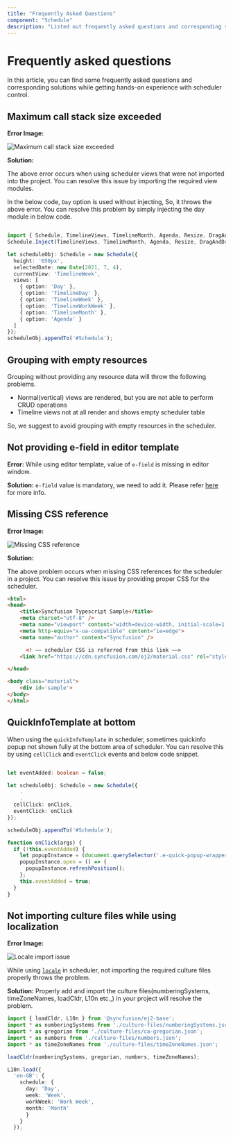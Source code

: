 ```yaml
---
title: "Frequently Asked Questions"
component: "Schedule"
description: "Listed out frequently asked questions and corresponding solutions for scheduler "
---
```


# Frequently asked questions

In this article, you can find some frequently asked questions and corresponding solutions while getting hands-on experience with scheduler control.

## Maximum call stack size exceeded

**Error Image:**

![Maximum call stack size exceeded](images/max-call-stack-size.png)

**Solution:**

The above error occurs when using scheduler views that were not imported into the project. You can resolve this issue by importing the required view modules.

In the below code, `Day` option is used without injecting, So, it throws the above error. You can resolve this problem by simply injecting the day module in below code.

```typescript

import { Schedule, TimelineViews, TimelineMonth, Agenda, Resize, DragAndDrop } from '@syncfusion/ej2-schedule';
Schedule.Inject(TimelineViews, TimelineMonth, Agenda, Resize, DragAndDrop);

let scheduleObj: Schedule = new Schedule({
  height: '650px',
  selectedDate: new Date(2021, 7, 4),
  currentView: 'TimelineWeek',
  views: [
    { option: 'Day' },
    { option: 'TimelineDay' },
    { option: 'TimelineWeek' },
    { option: 'TimelineWorkWeek' },
    { option: 'TimelineMonth' },
    { option: 'Agenda' }
  ]
});
scheduleObj.appendTo('#Schedule');

```

## Grouping with empty resources

Grouping without providing any resource data will throw the following problems.

* Normal(vertical) views are rendered, but you are not able to perform CRUD operations
* Timeline views not at all render and shows empty scheduler table

So, we suggest to avoid grouping with empty resources in the scheduler.

## Not providing e-field in editor template

**Error:** While using editor template, value of  `e-field` is missing in editor window.

**Solution:** `e-field` value is mandatory, we need to add it. Please refer [here](https://ej2.syncfusion.com/documentation/schedule/editor-template/#customizing-event-editor-using-template) for more info.

## Missing CSS reference

**Error Image:**

  ![Missing CSS reference](images/missing-css-reference.png)

**Solution:**

The above problem occurs when missing CSS references for the scheduler in a project. You can resolve this issue by providing proper CSS for the scheduler.

```html
<html>
<head>
    <title>Syncfusion Typescript Sample</title>
    <meta charset="utf-8" />
    <meta name="viewport" content="width=device-width, initial-scale=1.0, user-scalable=no" />
    <meta http-equiv="x-ua-compatible" content="ie=edge">
    <meta name="author" content="Syncfusion" />

      <! –– scheduler CSS is referred from this link ––>
    <link href="https://cdn.syncfusion.com/ej2/material.css" rel="stylesheet">

</head>

<body class="material">
    <div id='sample'>
</body>
</html>
```

## QuickInfoTemplate at bottom

When using the `quickInfoTemplate` in scheduler, sometimes quickinfo popup not shown fully at the bottom area of scheduler. You can resolve this by using `cellClick` and `eventClick` events and below code snippet.

```typescript

let eventAdded: boolean = false;

let scheduleObj: Schedule = new Schedule({
    .
    .
  cellClick: onClick,
  eventClick: onClick
});

scheduleObj.appendTo('#Schedule');

function onClick(args) {
  if (!this.eventAdded) {
    let popupInstance = (document.querySelector('.e-quick-popup-wrapper') as any).ej2_instances[0];
    popupInstance.open = () => {
      popupInstance.refreshPosition();
    };
    this.eventAdded = true;
  }
}
```

## Not importing culture files while using localization

**Error Image:**

![Locale import issue](images/locale-import-issue.png)

 While using [`locale`](https://ej2.syncfusion.com/documentation/schedule/localization/) in scheduler, not importing the required culture files properly throws the problem.

**Solution:** Properly add and import the culture files(numberingSystems, timeZoneNames, loadCldr, L10n etc.,) in your project will resolve the problem.

```typescript
import { loadCldr, L10n } from '@syncfusion/ej2-base';
import * as numberingSystems from './culture-files/numberingSystems.json';
import * as gregorian from './culture-files/ca-gregorian.json';
import * as numbers from './culture-files/numbers.json';
import * as timeZoneNames from './culture-files/timeZoneNames.json';

loadCldr(numberingSystems, gregorian, numbers, timeZoneNames);

L10n.load({
  'en-GB': {
    schedule: {
      day: 'Day',
      week: 'Week',
      workWeek: 'Work Week',
      month: 'Month'
      }
    }
  });

```
